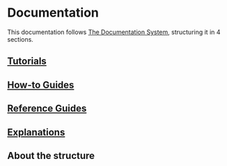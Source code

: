 # Documentation

This documentation follows [The Documentation System](https://documentation.divio.com/), structuring it
in 4 sections.

## [Tutorials](tutorials/README.md)

## [How-to Guides](how-tos/README.md)

## [Reference Guides](references/README.md)

## [Explanations](explanations/README.md)

## About the structure